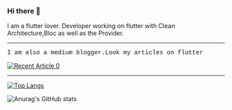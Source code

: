 ### Hi there 👋

I am a flutter lover. Developer working on flutter with Clean Architecture,Bloc as well as the Provider.

------------------------------------------------------------------------------------------------------------------------------------------------------------------

<p style = "font-family:courier,arial,helvetica;">
I am also a medium blogger.Look my articles on flutter</p>

<a target="_blank" href="https://github-readme-medium-recent-article.vercel.app/medium/@sahasuthpala/0"><img src="https://github-readme-medium-recent-article.vercel.app/medium/@sahasuthpala/0" alt="Recent Article 0"> 

------------------------------------------------------------------------------------------------------------------------------------------------------------------

[![Top Langs](https://github-readme-stats.vercel.app/api/top-langs/?username=Dineth95)](https://github.com/Dineth95/github-readme-stats/?&theme=dark)

![Anurag's GitHub stats](https://github-readme-stats.vercel.app/api?username=Dineth95&theme=dark&show_icons=true)




